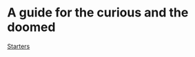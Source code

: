 # A guide for the curious and the doomed


[Starters](https://rationaldom.github.io/start#psychology-of-bdsm)
